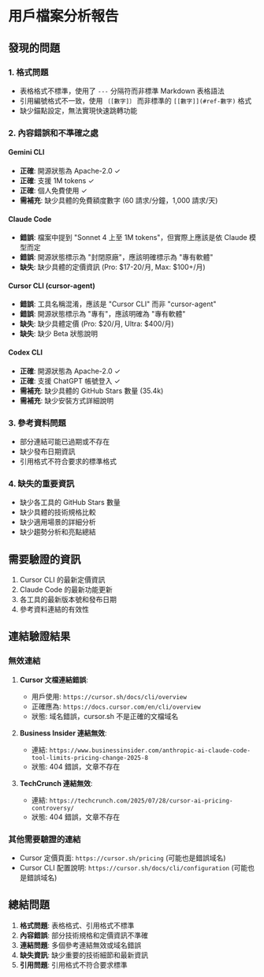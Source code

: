 # 用戶檔案分析報告

## 發現的問題

### 1. 格式問題

- 表格格式不標準，使用了 `---` 分隔符而非標準 Markdown 表格語法
- 引用編號格式不一致，使用 `〔[數字]〕` 而非標準的 `[[數字]](#ref-數字)` 格式
- 缺少錨點設定，無法實現快速跳轉功能

### 2. 內容錯誤和不準確之處

#### Gemini CLI

- **正確**: 開源狀態為 Apache-2.0 ✓
- **正確**: 支援 1M tokens ✓
- **正確**: 個人免費使用 ✓
- **需補充**: 缺少具體的免費額度數字 (60 請求/分鐘，1,000 請求/天)

#### Claude Code

- **錯誤**: 檔案中提到 "Sonnet 4 上至 1M tokens"，但實際上應該是依 Claude 模型而定
- **錯誤**: 開源狀態標示為 "封閉原廠"，應該明確標示為 "專有軟體"
- **缺失**: 缺少具體的定價資訊 (Pro: $17-20/月, Max: $100+/月)

#### Cursor CLI (cursor-agent)

- **錯誤**: 工具名稱混淆，應該是 "Cursor CLI" 而非 "cursor-agent"
- **錯誤**: 開源狀態標示為 "專有"，應該明確為 "專有軟體"
- **缺失**: 缺少具體定價 (Pro: $20/月, Ultra: $400/月)
- **缺失**: 缺少 Beta 狀態說明

#### Codex CLI

- **正確**: 開源狀態為 Apache-2.0 ✓
- **正確**: 支援 ChatGPT 帳號登入 ✓
- **需補充**: 缺少具體的 GitHub Stars 數量 (35.4k)
- **需補充**: 缺少安裝方式詳細說明

### 3. 參考資料問題

- 部分連結可能已過期或不存在
- 缺少發布日期資訊
- 引用格式不符合要求的標準格式

### 4. 缺失的重要資訊

- 缺少各工具的 GitHub Stars 數量
- 缺少具體的技術規格比較
- 缺少適用場景的詳細分析
- 缺少趨勢分析和亮點總結

## 需要驗證的資訊

1. Cursor CLI 的最新定價資訊
2. Claude Code 的最新功能更新
3. 各工具的最新版本號和發布日期
4. 參考資料連結的有效性

## 連結驗證結果

### 無效連結

1. **Cursor 文檔連結錯誤**:

   - 用戶使用: `https://cursor.sh/docs/cli/overview`
   - 正確應為: `https://docs.cursor.com/en/cli/overview`
   - 狀態: 域名錯誤，cursor.sh 不是正確的文檔域名

2. **Business Insider 連結無效**:

   - 連結: `https://www.businessinsider.com/anthropic-ai-claude-code-tool-limits-pricing-change-2025-8`
   - 狀態: 404 錯誤，文章不存在

3. **TechCrunch 連結無效**:
   - 連結: `https://techcrunch.com/2025/07/28/cursor-ai-pricing-controversy/`
   - 狀態: 404 錯誤，文章不存在

### 其他需要驗證的連結

- Cursor 定價頁面: `https://cursor.sh/pricing` (可能也是錯誤域名)
- Cursor CLI 配置說明: `https://cursor.sh/docs/cli/configuration` (可能也是錯誤域名)

## 總結問題

1. **格式問題**: 表格格式、引用格式不標準
2. **內容錯誤**: 部分技術規格和定價資訊不準確
3. **連結問題**: 多個參考連結無效或域名錯誤
4. **缺失資訊**: 缺少重要的技術細節和最新資訊
5. **引用問題**: 引用格式不符合要求標準
